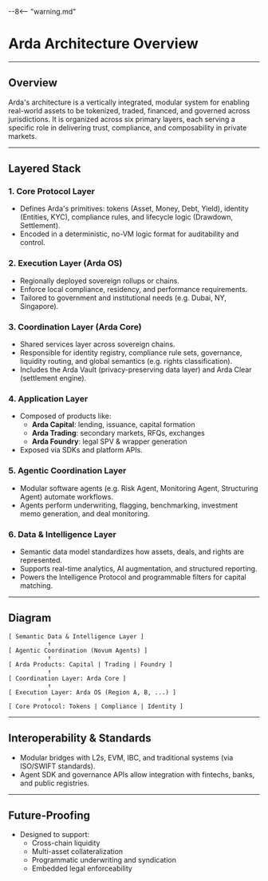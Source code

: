 --8<-- "warning.md"
# Arda Architecture Overview

---

## Overview

Arda's architecture is a vertically integrated, modular system for enabling real-world assets to be tokenized, traded, financed, and governed across jurisdictions. It is organized across six primary layers, each serving a specific role in delivering trust, compliance, and composability in private markets.

---

## Layered Stack

### 1. **Core Protocol Layer**
- Defines Arda's primitives: tokens (Asset, Money, Debt, Yield), identity (Entities, KYC), compliance rules, and lifecycle logic (Drawdown, Settlement).
- Encoded in a deterministic, no-VM logic format for auditability and control.

### 2. **Execution Layer (Arda OS)**
- Regionally deployed sovereign rollups or chains.
- Enforce local compliance, residency, and performance requirements.
- Tailored to government and institutional needs (e.g. Dubai, NY, Singapore).

### 3. **Coordination Layer (Arda Core)**
- Shared services layer across sovereign chains.
- Responsible for identity registry, compliance rule sets, governance, liquidity routing, and global semantics (e.g. rights classification).
- Includes the Arda Vault (privacy-preserving data layer) and Arda Clear (settlement engine).

### 4. **Application Layer**
- Composed of products like:
  - **Arda Capital**: lending, issuance, capital formation
  - **Arda Trading**: secondary markets, RFQs, exchanges
  - **Arda Foundry**: legal SPV & wrapper generation
- Exposed via SDKs and platform APIs.

### 5. **Agentic Coordination Layer**
- Modular software agents (e.g. Risk Agent, Monitoring Agent, Structuring Agent) automate workflows.
- Agents perform underwriting, flagging, benchmarking, investment memo generation, and deal monitoring.

### 6. **Data & Intelligence Layer**
- Semantic data model standardizes how assets, deals, and rights are represented.
- Supports real-time analytics, AI augmentation, and structured reporting.
- Powers the Intelligence Protocol and programmable filters for capital matching.

---

## Diagram

```
[ Semantic Data & Intelligence Layer ]
           ↑
[ Agentic Coordination (Novum Agents) ]
           ↑
[ Arda Products: Capital | Trading | Foundry ]
           ↑
[ Coordination Layer: Arda Core ]
           ↑
[ Execution Layer: Arda OS (Region A, B, ...) ]
           ↑
[ Core Protocol: Tokens | Compliance | Identity ]
```

---

## Interoperability & Standards

- Modular bridges with L2s, EVM, IBC, and traditional systems (via ISO/SWIFT standards).
- Agent SDK and governance APIs allow integration with fintechs, banks, and public registries.

---

## Future-Proofing

- Designed to support:
  - Cross-chain liquidity
  - Multi-asset collateralization
  - Programmatic underwriting and syndication
  - Embedded legal enforceability
